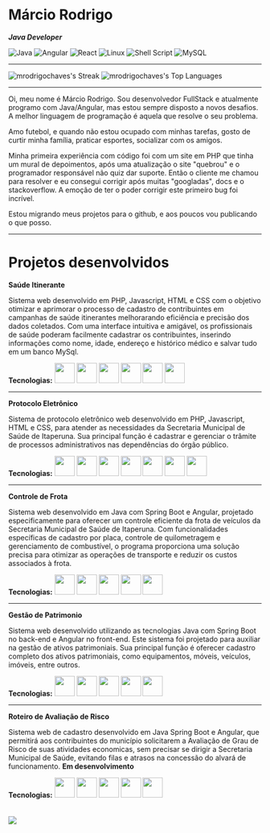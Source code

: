 # Márcio Rodrigo
***Java Developer***

 ![Java](https://img.shields.io/badge/Java-ED8B00?style=for-the-badge&logo=java&logoColor=white)  ![Angular](https://img.shields.io/badge/Angular-DD0031?style=for-the-badge&logo=angular&logoColor=white) ![React](https://img.shields.io/badge/React-20232A?style=for-the-badge&logo=react&logoColor=61DAFB) ![Linux](https://img.shields.io/badge/Linux-E34F26?style=for-the-badge&logo=linux&logoColor=black) ![Shell Script](https://img.shields.io/badge/shell_script-%23121011.svg?style=for-the-badge&logo=gnu-bash&logoColor=white) ![MySQL](https://img.shields.io/badge/mysql-%2300f.svg?style=for-the-badge&logo=mysql&logoColor=white) 
 ___

![mrodrigochaves's Streak](https://github-readme-streak-stats.herokuapp.com/?user=mrodrigochaves&theme=default&hide_border=false)
![mrodrigochaves's Top Languages](https://github-readme-stats.vercel.app/api/top-langs/?username=mrodrigochaves&hide=javascript,python,html,css,scss,ruby,powershell&theme=default&show_icons=true&hide_border=false&layout=compact)
___


Oi, meu nome é Márcio Rodrigo. Sou desenvolvedor FullStack e atualmente programo com Java/Angular, mas estou sempre disposto a novos desafios. A melhor linguagem de programação é aquela que resolve o seu problema.

Amo futebol, e quando não estou ocupado com minhas tarefas, gosto de curtir minha família, praticar esportes, socializar com os amigos.

Minha primeira experiência com código foi com um site em PHP que tinha um mural de depoimentos, após uma atualização o site "quebrou" e o programador responsável não quiz dar suporte. Então o cliente me chamou para resolver e eu consegui corrigir após muitas "googladas", docs e o stackoverflow. A emoção de ter o poder corrigir este primeiro bug foi incrível.

Estou migrando meus projetos para o github, e aos poucos vou publicando o que posso.
___

# Projetos desenvolvidos

**Saúde Itinerante**

Sistema web desenvolvido em PHP, Javascript, HTML e CSS com o objetivo otimizar e aprimorar o processo de cadastro de contribuintes em campanhas de saúde itinerantes melhorarando eficiência e precisão dos dados coletados. Com uma interface intuitiva e amigável, os profissionais de saúde poderam facilmente cadastrar os contribuintes, inserindo informações como nome, idade, endereço e histórico médico e salvar tudo em um banco MySql.

**Tecnologias:** <img src="https://cdn.jsdelivr.net/gh/devicons/devicon/icons/php/php-plain.svg" width="40" height="40"/> <img src="https://cdn.jsdelivr.net/gh/devicons/devicon/icons/javascript/javascript-plain.svg" width="40" height="40"/> <link rel="stylesheet" href="https://cdn.jsdelivr.net/gh/devicons/devicon@v2.15.1/devicon.min.css"> <img src="https://cdn.jsdelivr.net/gh/devicons/devicon/icons/html5/html5-plain-wordmark.svg" width="40" height="40"/> <img src="https://cdn.jsdelivr.net/gh/devicons/devicon/icons/css3/css3-plain-wordmark.svg" width="40" height="40"/> <img src="https://cdn.jsdelivr.net/gh/devicons/devicon/icons/bootstrap/bootstrap-plain-wordmark.svg" width="40" height="40"/> <img src="https://cdn.jsdelivr.net/gh/devicons/devicon/icons/mysql/mysql-original-wordmark.svg" width="40" height="40"/>
          
___
**Protocolo Eletrônico**

Sistema de protocolo eletrônico web desenvolvido em PHP, Javascript, HTML e CSS, para atender as necessidades da Secretaria Municipal de Saúde de Itaperuna. Sua principal função é cadastrar e gerenciar o trâmite de processos administrativos nas dependências do órgão público.

**Tecnologias:** <img src="https://cdn.jsdelivr.net/gh/devicons/devicon/icons/php/php-plain.svg" width="40" height="40"/> <img src="https://cdn.jsdelivr.net/gh/devicons/devicon/icons/laravel/laravel-plain-wordmark.svg" width="40" height="40"/> <img src="https://cdn.jsdelivr.net/gh/devicons/devicon/icons/javascript/javascript-plain.svg" width="40" height="40"/> <link rel="stylesheet" href="https://cdn.jsdelivr.net/gh/devicons/devicon@v2.15.1/devicon.min.css"> <img src="https://cdn.jsdelivr.net/gh/devicons/devicon/icons/html5/html5-plain-wordmark.svg" width="40" height="40"/> <img src="https://cdn.jsdelivr.net/gh/devicons/devicon/icons/css3/css3-plain-wordmark.svg" width="40" height="40"/> <img src="https://cdn.jsdelivr.net/gh/devicons/devicon/icons/bootstrap/bootstrap-plain-wordmark.svg" width="40" height="40"/>
<img src="https://cdn.jsdelivr.net/gh/devicons/devicon/icons/mysql/mysql-original-wordmark.svg" width="40" height="40"/>
___
**Controle de Frota**

Sistema web desenvolvido em Java com Spring Boot e Angular, projetado especificamente para oferecer um controle eficiente da frota de veículos da Secretaria Municipal de Saúde de Itaperuna. Com funcionalidades específicas de cadastro por placa, controle de quilometragem e gerenciamento de combustível, o programa proporciona uma solução precisa para otimizar as operações de transporte e reduzir os custos associados à frota.

**Tecnologias:** <img src="https://cdn.jsdelivr.net/gh/devicons/devicon/icons/java/java-original-wordmark.svg" width="40" height="40"/> <img src="https://www.svgrepo.com/show/452156/angular.svg" width="40" height="40"/> <img src="https://material.angular.io/assets/img/angular-material-logo.svg" width="40" height="40"/> <img src="https://www.svgrepo.com/show/376350/spring.svg" width="40" height="40"/> <img src="https://cdn.jsdelivr.net/gh/devicons/devicon/icons/mysql/mysql-original-wordmark.svg" width="40" height="40"/>
___
**Gestão de Patrimonio**

Sistema web desenvolvido utilizando as tecnologias Java com Spring Boot no back-end e Angular no front-end. Este sistema foi projetado para auxiliar na gestão de ativos patrimoniais. Sua principal função é oferecer cadastro completo dos ativos patrimoniais, como equipamentos, móveis, veículos, imóveis, entre outros.

**Tecnologias:** <img src="https://cdn.jsdelivr.net/gh/devicons/devicon/icons/java/java-original-wordmark.svg" width="40" height="40"/> <img src="https://www.svgrepo.com/show/452156/angular.svg" width="40" height="40"/> <img src="https://material.angular.io/assets/img/angular-material-logo.svg" width="40" height="40"/> <img src="https://www.svgrepo.com/show/376350/spring.svg" width="40" height="40"/> <img src="https://cdn.jsdelivr.net/gh/devicons/devicon/icons/mysql/mysql-original-wordmark.svg" width="40" height="40"/>

___
**Roteiro de Avaliação de Risco**

Sistema web de cadastro desenvolvido em Java Spring Boot e Angular, que permitirá aos contribuintes do município solicitarem a Avaliação de Grau de Risco de suas atividades economicas, sem precisar se dirigir a Secretaria Municipal de Saúde, evitando filas e atrasos na concessão do alvará de funcionamento. **Em desenvolvimento**


**Tecnologias:** <img src="https://cdn.jsdelivr.net/gh/devicons/devicon/icons/java/java-original-wordmark.svg" width="40" height="40"/> <img src="https://www.svgrepo.com/show/452156/angular.svg" width="40" height="40"/> <img src="https://material.angular.io/assets/img/angular-material-logo.svg" width="40" height="40"/> <img src="https://www.svgrepo.com/show/376350/spring.svg" width="40" height="40"/> <img src="https://cdn.jsdelivr.net/gh/devicons/devicon/icons/mysql/mysql-original-wordmark.svg" width="40" height="40"/>
<br>
<br>
<br>
[![](https://visitcount.itsvg.in/api?id=mrodrigochaves&icon=2&color=3)](https://visitcount.itsvg.in)



